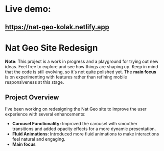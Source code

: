 # Live demo:

## https://nat-geo-kolak.netlify.app

# Nat Geo Site Redesign

**Note:** This project is a work in progress and a playground for trying out new ideas. Feel free to explore and see how things are shaping up. Keep in mind that the code is still evolving, so it's not quite polished yet. The **main focus** is on experimenting with features rather than refining mobile responsiveness at this stage.

## Project Overview

I've been working on redesigning the Nat Geo site to improve the user experience with several enhancements:

- **Carousel Functionality:** Improved the carousel with smoother transitions and added opacity effects for a more dynamic presentation.
- **Fluid Animations:** Introduced more fluid animations to make interactions feel natural and engaging.
- **Main focus** 


